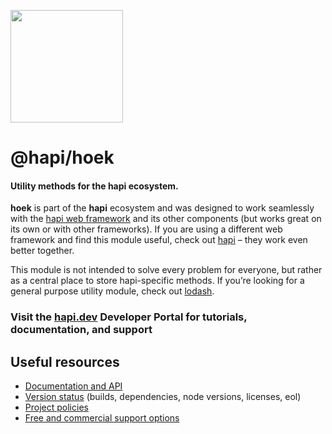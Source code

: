 [<img src="https://raw.githubusercontent.com/hapijs/assets/master/images/family.png" width="180" />](https://hapi.dev)

<span class="citation" data-cites="hapi/hoek">@hapi/hoek</span>
===============================================================

#### Utility methods for the hapi ecosystem.

**hoek** is part of the **hapi** ecosystem and was designed to work seamlessly with the [hapi web framework](https://hapi.dev) and its other components (but works great on its own or with other frameworks). If you are using a different web framework and find this module useful, check out [hapi](https://hapi.dev) – they work even better together.

This module is not intended to solve every problem for everyone, but rather as a central place to store hapi-specific methods. If you’re looking for a general purpose utility module, check out [lodash](https://github.com/lodash/lodash).

### Visit the [hapi.dev](https://hapi.dev) Developer Portal for tutorials, documentation, and support

Useful resources
----------------

-   [Documentation and API](https://hapi.dev/family/hoek/)
-   [Version status](https://hapi.dev/resources/status/#hoek) (builds, dependencies, node versions, licenses, eol)
-   [Project policies](https://hapi.dev/policies/)
-   [Free and commercial support options](https://hapi.dev/support/)

